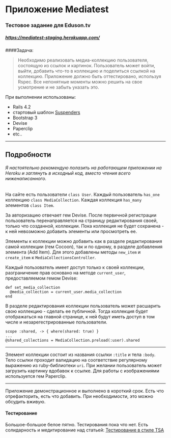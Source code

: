 # Приложение Mediatest 
### Тестовое задание для Eduson.tv
##### https://mediatest-staging.herokuapp.com/

####Задача: 
>Необходимо реализовать медиа-коллекцию пользователя, состоящую из ссылок и картинок. 
>Пользователь может войти, выйти, добавить что-то в коллекцию и поделиться ссылкой на коллекцию. 
>Приложение должно быть оттестировано, используя Rspec. 
>Все непонятные моменты можно решить на свое усмотрение и не забыть указать это.

При выполнении использованы:

  * Rails 4.2
  * стартовый шаблон [Suspenders](https://github.com/thoughtbot/suspenders)
  * Bootstrap 3 
  * Devise
  * Paperclip
  * etc..

---

## Подробности
###### Я настоятельно рекомендую полазить на работающем приложении на Heroku и заглянуть в исходный код, вместо чтения всего ниженаписанного. 

На сайте есть пользователи `class User`.
Каждый пользователь `has_one` коллекцию `class MediaCollection`.
Каждая коллекция `has_many` элементов `class Item`.

За авторизацию отвечает гем Devise. После первичной регистрации пользователь перенаправляется на страницу редактирования своей, только что созданной, коллекции. Пока коллекция не будет сохранена - к ней невозможно добавить элементы или просмотреть ее.

Элементы к коллекции можно добавить как в разделе редактирования самой коллекции (гем Cocoon), так и по одному, в разделе добавления элемента (Add Item). Для этого добавлены методы `new_item` и `create_item` к `MediaCollectionsController`. 

Каждый пользователь имеет доступ только к своей коллекции, разграничение прав основано на методе `current_user`, предоставляемом гемом Devise:

    def set_media_collection
      @media_collection = current_user.media_collection
    end

В разделе редактирования коллекции пользователь может расшарить свою коллекцию - сделать ее публичной. Тогда коллекция будет отображаться на главной странице, к ней будут иметь доступ в том числе и незарегестрированные пользователи. 
  
    scope :shared, -> { where(shared: true) }
    ...
    @shared_collections = MediaCollection.preload(:user).shared

---

Элемент коллекции состоит из названия ссылки `:title` и тела `:body`. Тело ссылки проходит валидацию на соответствие регулярному выражению из ruby-библиотеки `uri`. При желании пользователь может загрузить картинку вдобавок к ссылке. Для работы с изображениями используется гем Paperclip.

---

Приложение демонстрационное и выполнено в короткий срок. Есть что отрефакторить, есть что добавить. При необходимости, это можно обсудить вживую. 

#### Тестирование

Большое-большое белое пятно. Тестирования пока что нет. Есть солидарность и медитирование над статьей: [Тестирование в стиле TSA](http://habrahabr.ru/post/143616/)